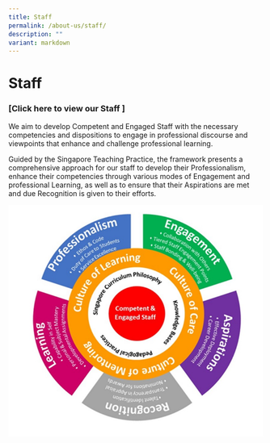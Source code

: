 ```yaml
---
title: Staff
permalink: /about-us/staff/
description: ""
variant: markdown
---
```

# Staff
### [Click here to view our Staff ]


We aim to develop Competent and Engaged Staff with the necessary competencies and dispositions to engage in professional discourse and viewpoints that enhance and challenge professional learning.

Guided by the Singapore Teaching Practice, the framework presents a comprehensive approach for our staff to develop their Professionalism, enhance their competencies through various modes of Engagement and professional Learning, as well as to ensure that their Aspirations are met and due Recognition is given to their efforts.

![](/images/About%20Us/stafflearningengagement.jpg)